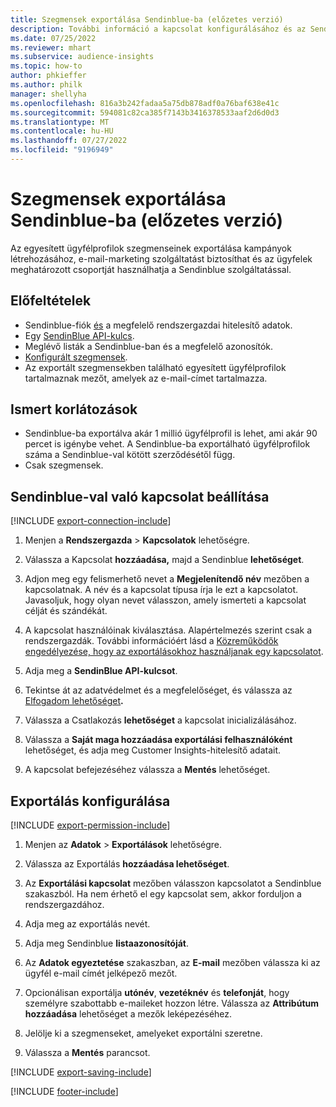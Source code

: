 ```yaml
---
title: Szegmensek exportálása Sendinblue-ba (előzetes verzió)
description: További információ a kapcsolat konfigurálásához és az Sendinblue-ba való exportáláshoz.
ms.date: 07/25/2022
ms.reviewer: mhart
ms.subservice: audience-insights
ms.topic: how-to
author: phkieffer
ms.author: philk
manager: shellyha
ms.openlocfilehash: 816a3b242fadaa5a75db878adf0a76baf638e41c
ms.sourcegitcommit: 594081c82ca385f7143b3416378533aaf2d6d0d3
ms.translationtype: MT
ms.contentlocale: hu-HU
ms.lasthandoff: 07/27/2022
ms.locfileid: "9196949"
---
```

# <a name="export-segments-to-sendinblue-preview"></a>Szegmensek exportálása Sendinblue-ba (előzetes verzió)

Az egyesített ügyfélprofilok szegmenseinek exportálása kampányok létrehozásához, e-mail-marketing szolgáltatást biztosíthat és az ügyfelek meghatározott csoportját használhatja a Sendinblue szolgáltatással.

## <a name="prerequisites"></a>Előfeltételek

- Sendinblue-fiók [és](https://www.sendinblue.com/) a megfelelő rendszergazdai hitelesítő adatok.
- Egy [SendinBlue API-kulcs](https://developers.sendinblue.com/docs/getting-started#:~:text=Get%20your%20API%20key&text=You%20can%20create%20one%20from,your%20settings%20This%20API%20key).
- Meglévő listák a Sendinblue-ban és a megfelelő azonosítók.
- [Konfigurált szegmensek](segments.md).
- Az exportált szegmensekben található egyesített ügyfélprofilok tartalmaznak mezőt, amelyek az e-mail-címet tartalmazza.

## <a name="known-limitations"></a>Ismert korlátozások

- Sendinblue-ba exportálva akár 1 millió ügyfélprofil is lehet, ami akár 90 percet is igénybe vehet. A Sendinblue-ba exportálható ügyfélprofilok száma a Sendinblue-val kötött szerződésétől függ.
- Csak szegmensek.

## <a name="set-up-connection-to-sendinblue"></a>Sendinblue-val való kapcsolat beállítása

[!INCLUDE [export-connection-include](includes/export-connection-admn.md)]

1. Menjen a **Rendszergazda** > **Kapcsolatok** lehetőségre.

1. Válassza a Kapcsolat **hozzáadása,** majd a Sendinblue **lehetőséget**.

1. Adjon meg egy felismerhető nevet a **Megjelenítendő név** mezőben a kapcsolatnak. A név és a kapcsolat típusa írja le ezt a kapcsolatot. Javasoljuk, hogy olyan nevet válasszon, amely ismerteti a kapcsolat célját és szándékát.

1. A kapcsolat használóinak kiválasztása. Alapértelmezés szerint csak a rendszergazdák. További információért lásd a [Közreműködők engedélyezése, hogy az exportálásokhoz használjanak egy kapcsolatot](connections.md#allow-contributors-to-use-a-connection-for-exports).

1. Adja meg a **SendinBlue API-kulcsot**.

1. Tekintse át az adatvédelmet és a megfelelőséget, és válassza az [Elfogadom lehetőséget](connections.md#data-privacy-and-compliance)**.**

1. Válassza a Csatlakozás **lehetőséget** a kapcsolat inicializálásához.

1. Válassza a **Saját maga hozzáadása exportálási felhasználóként** lehetőséget, és adja meg Customer Insights-hitelesítő adatait.

1. A kapcsolat befejezéséhez válassza a **Mentés** lehetőséget.

## <a name="configure-an-export"></a>Exportálás konfigurálása

[!INCLUDE [export-permission-include](includes/export-permission.md)]

1. Menjen az **Adatok** > **Exportálások** lehetőségre.

1. Válassza az Exportálás **hozzáadása lehetőséget**.

1. Az **Exportálási kapcsolat** mezőben válasszon kapcsolatot a Sendinblue szakaszból. Ha nem érhető el egy kapcsolat sem, akkor forduljon a rendszergazdához.

1. Adja meg az exportálás nevét.

1. Adja meg Sendinblue **listaazonosítóját**.

1. Az **Adatok egyeztetése** szakaszban, az **E-mail** mezőben válassza ki az ügyfél e-mail címét jelképező mezőt.

1. Opcionálisan exportálja **utónév**, **vezetéknév** és **telefonját**, hogy személyre szabottabb e-maileket hozzon létre. Válassza az **Attribútum hozzáadása** lehetőséget a mezők leképezéséhez.

1. Jelölje ki a szegmenseket, amelyeket exportálni szeretne.

1. Válassza a **Mentés** parancsot.

[!INCLUDE [export-saving-include](includes/export-saving.md)]

[!INCLUDE [footer-include](includes/footer-banner.md)]
